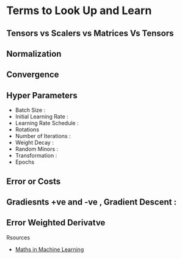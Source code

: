# Terms to Look Up and Learn 

## Tensors vs Scalers vs Matrices Vs Tensors 

## Normalization  

## Convergence  

## Hyper Parameters 
- Batch Size : 
- Initial Learning Rate :  
- Learning Rate Schedule : 
- Rotations  
- Number of Iterations :  
- Weight Decay :  
- Random Minors :  
- Transformation  : 
- Epochs 


## Error or Costs 

## Gradiesnts +ve and -ve  , Gradient Descent :

## Error Weighted Derivatve



Rsources  
- [Maths in Machine Learning ](https://youtu.be/N4gDikiec8E)



